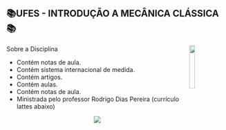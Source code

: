 

## 📚UFES - INTRODUÇÃO A MECÂNICA CLÁSSICA 📚
<img align="right" width="16%" src="https://user-images.githubusercontent.com/80075307/220129072-48d5ff96-a10d-4e0b-9024-9374bee2c0c2.svg">

Sobre a Disciplina
  * Contém notas de aula.
  * Contém sistema internacional de medida.
  * Contém artigos.
  * Contém aulas.
  * Contém notas de aula.
  * Ministrada pelo professor Rodrigo Dias Pereira (currículo lattes abaixo)
  
<div align="center">
    <a href="http://lattes.cnpq.br/3414799692619699" target="_blank"
      ><img
        src="https://img.shields.io/badge/-Currículo Lattes-%230077B5?style=for-the-badge&logo=linkedin&logoColor=white"
        target="_blank"
  </div>
